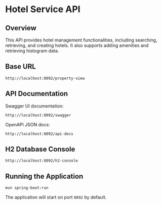 # Hotel Service API

## Overview
This API provides hotel management functionalities, including searching, retrieving, and creating hotels. It also supports adding amenities and retrieving histogram data.

## Base URL
```
http://localhost:8092/property-view
```

## API Documentation
Swagger UI documentation:
```
http://localhost:8092/swagger
```
OpenAPI JSON docs:
```
http://localhost:8092/api-docs
```

## H2 Database Console
```
http://localhost:8092/h2-console
```

## Running the Application
```
mvn spring-boot:run
```
The application will start on port `8092` by default.



